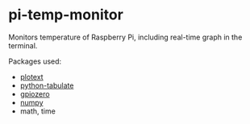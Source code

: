 # pi-temp-monitor

Monitors temperature of Raspberry Pi, including real-time graph in the terminal.

Packages used:
- [plotext](https://github.com/piccolomo/plotext)
- [python-tabulate](https://github.com/astanin/python-tabulate)
- [gpiozero](https://github.com/gpiozero/gpiozero)
- [numpy](https://numpy.org/)
- math, time
